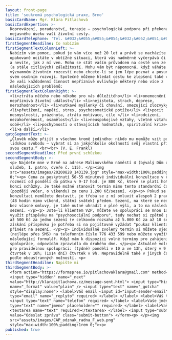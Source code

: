 ```yaml
---
layout: front-page
title: 'soukromá psychologická praxe, Brno'
basicCardName: Mgr. Klára Pitlachová
basicCardExpertise: >-
  Doprovázení, poradenství, terapie – psychologická podpora při překonávání
  nejasného úseku vaší životní cesty.
basicCardTelephone: 'Tel. &#032;&#055;&#055;&#054;&#032;&#052;&#051;&#051;&#032;&#053;&#057;&#057;'
firstSegmentHeadilne: Co nabízím
firstSegmentTextColumnLeft: >-
  Nabízím vám pomoc, pokud je vám více než 20 let a právě se nacházíte nebo se
  opakovaně ocitáte v obtížné situaci, která vás nadměrně vyčerpává či ochromuje
  a nevíte, jak z ní ven. Mohu se stát vaším průvodcem na cestě ven ze starých
  (a stále citlivých) záležitostí. Mohu vám být nápomocná, když váháte na
  významném životním rozcestí nebo chcete-li se jen lépe poznat a posunout se ve
  svém osobním rozvoji. Společně můžeme hledat cestu ke zlepšení také v případě,
  že vaši každodenní činnost nepříznivě ovlivňuje některý nebo více z
  následujících problémů:
firstSegmentTextColumnRight: >-
  <li>ztráta něčeho nebo někoho pro vás důležitého</li> <li>onemocnění či jiná
  nepříznivá životní událost</li> <li>nejistota, strach, deprese,
  nerozhodnost</li> <li>nutkavé myšlenky či chování, omezující zlozvyky</li>
  <li>přetížení, napětí, stres, psychosomatické potíže</li> <li>pocit
  nesmyslnosti, prázdnota, ztráta motivace, cíle </li> <li>odcizení,
  nezakořeněnost, osamělost</li> <li>neuspokojivé vztahy, včetně vztahu k
  sobě</li> <li>pochybnosti o stávajících hodnotách, spirituální krize</li>
  <li>a další…</li>
qutoSegmentText: >-
  „Člověk může přijít o všechno kromě jediného: nikdo mu nemůže vzít poslední
  lidskou svobodu – vybrat si za jakýchkoliv okolností svůj vlastní přístup,
  svou cestu.“ <br><br> (V. E. Frankl)
secondSegmentHeadilne: Před první schůzkou
secondSegmentBody: >-
  <p> Najdete mne v Brně na adrese Malinovského náměstí 4 (bývalý Dům odborových
  služeb, 1. patro, dveře č. 115). </p><img
  src="assets/images/20200828_143139.jpg" style="max-width:100%;padding:1rem
  0;"><p> Cena za poskytnutí 50-55 minutové individuální konzultace v časovém
  rozmezí od pondělí do pátku v 9-17 hod. je 800 Kč, které se platí hotově na
  konci schůzky. Je také možné stanovit termín mimo tento standardní čas
  (později večer, o víkendu) za cenu 1.200 Kč/sezení. </p><p> Pokud se na
  konzultaci nemůžete dostavit, je třeba se z ní omluvit alespoň 2 pracovní dny
  (48 hodin mimo víkend, státní svátek) předem. Sezení, na které se nedostavíte
  bez včasné omluvy, je také nutné uhradit v plné výši, a to na následujícím
  sezení. </p><p> Jste-li klientem VZP, můžete ve spolupráci se mnou 1x ročně
  využít příspěvku na "psychosociální podporu", tedy nechat si zpětně proplatit
  až 500 Kč za jedno sezení (v celkovém rozsahu až 5.000 Kč za až 10 sezení). K
  získání příspěvku je potřeba si na pojištovně vyžádat "poukaz klienta" a tento
  přinést na sezení. </p><p> Individuálně zvolený termín si můžete sjednat
  (nejlépe přes SMS) na telefonním čísle 776 433 599 nebo můžete využít
  následující formulář. Když mám k dispozici volné termíny pro zahájení nové
  spolupráce, odpovídám zpravidla do druhého dne. </p><p> Aktuálně volné termíny
  pro pravidelnou spolupráci: (týdně) pondělí v 10 a ve 13h, úterý v 9 a ve 13h,
  čtvrtek v 10h; (1x14 dní) čtvrtek v 9h. Nepravidelně také v jiných časech
  podle oboustranných možností. <p>
thirdSegmentHeadilne: Napište mi
thirdSegmentBody: >-
  <form action="https://formspree.io/pitlachovaklara@gmail.com" method="POST">
  <input type="hidden" name="_next"
  value="http://klarapitlachova.cz/message-sent.html"> <input type="hidden"
  name="_format" value="plain" /> <input type="text" name="_gotcha"
  style="display:none"> <label>Váš email <input id="input-sender-email"
  type="email" name="_replyto" required> </label> </label> <label>Váš telefon
  <input type="text" name="telefon" required> </label> <label>Vaše jméno <input
  type="text" name="jmeno" placeholder="" required> </label> <label>Vaše zpráva
  <textarea name="text" required></textarea> </label> <input type="submit"
  value="Odeslat zprávu" class="submit-button"> </form><p> </p><img
  src="assets/images/CAP_odznak_radna_F_web.png"
  style="max-width:100%;padding:1rem 0;"><p>
published: true
---
```

